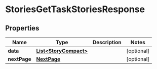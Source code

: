 

# StoriesGetTaskStoriesResponse


## Properties

| Name | Type | Description | Notes |
|------------ | ------------- | ------------- | -------------|
|**data** | [**List&lt;StoryCompact&gt;**](StoryCompact.md) |  |  [optional] |
|**nextPage** | [**NextPage**](NextPage.md) |  |  [optional] |



